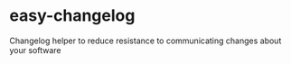# easy-changelog
Changelog helper to reduce resistance to communicating changes about your software

